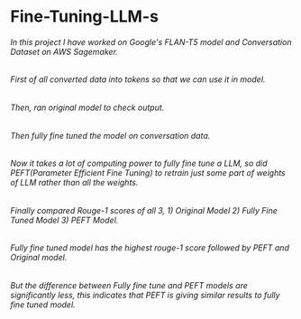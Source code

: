 # Fine-Tuning-LLM-s

###### In this project I have worked on Google's FLAN-T5 model and Conversation Dataset on AWS Sagemaker.
###### First of all converted data into tokens so that we can use it in model.
###### Then, ran original model to check output.
###### Then fully fine tuned the model on conversation data.
###### Now it takes a lot of computing power to fully fine tune a LLM, so did PEFT(Parameter Efficient Fine Tuning) to retrain just some part of weights of LLM rather than all the weights.
###### Finally compared Rouge-1 scores of all 3, 1) Original Model 2) Fully Fine Tuned Model 3) PEFT Model.
###### Fully fine tuned model has the highest rouge-1 score followed by PEFT and Original model.
###### But the difference between Fully fine tune and PEFT models are significantly less, this indicates that PEFT is giving similar results to fully fine tuned model.

